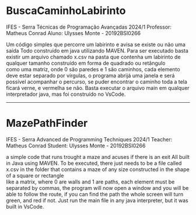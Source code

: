 # BuscaCaminhoLabirinto
IFES - Serra
Técnicas de Programação Avançadas 2024/1
Professor: Matheus Conrad
Aluno: Ulysses Monte - 20192BSI0266

Um código simples que percorre um labirinto e avisa se existe ou não uma saída
Todo construído em java utilizando MAVEN.
Para ser executado basta existir um arquivo chamado x.csv na pasta que contenha 
um labirinto de qualquer tamanho construído em forma de quadrado ou retângulo  
como uma matriz, onde 0 são paredes e 1 são caminhos, cada elemento deve estar 
separado por vírgulas, o programa abrijá uma janela e será possível acompanhar 
o percurso, se puder encontrar o caminho toda a tela ficará verne, e vermelha 
se não. 
Basta executar o arquivo main em qualquer interpretador java, mas foi 
construído no VsCode.

--------------------------------------------------------------------
# MazePathFinder
IFES - Serra
Advanced de Programming Techniques 2024/1
Teacher: Matheus Conrad
Student: Ulysses Monte - 20192BSI0266

a simple code that runs trought a maze and acuses if there is an exit
All built in Java using MAVEN.
To be executed, there just needs to be a file called x.csv in the folder that 
contains a maze of any size constructed in the shape of a square or rectangle  
like a matrix, where 0 are walls and 1 are paths, each element must be 
separated by commas, the program will now open a window and you will be able 
to follow the route, if you can find the path the whole screen will turn 
green, and red if not. 
Just run the main file in any java interpreter, but it was 
built in VsCode.
